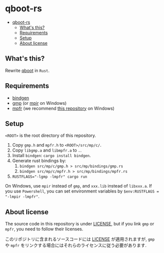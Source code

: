 # qboot-rs

- [qboot-rs](#qboot-rs)
  - [What's this?](#whats-this)
  - [Requirements](#requirements)
  - [Setup](#setup)
  - [About license](#about-license)

## What's this?

Rewrite [qboot](https://github.com/selpoG/qboot) in `Rust`.

## Requirements

- [bindgen](https://github.com/rust-lang/rust-bindgen)
- [gmp](https://gmplib.org/) (or [mpir](https://github.com/BrianGladman/mpir.git) on Windows)
- [mpfr](http://mpfr.org/) (we recommend [this repository](https://github.com/BrianGladman/mpfr.git) on Windows)

## Setup

`<ROOT>` is the root directory of this repository.

1. Copy `gmp.h` and `mpfr.h` to `<ROOT>/src/mp/c/`.
2. Copy `libgmp.a` and `libmpfr.a` to `.`.
3. Install `bindgen`: `cargo install bindgen`.
4. Generate rust bindings by:
   1. `bindgen src/mp/c/gmp.h > src/mp/bindings/gmp.rs`
   2. `bindgen src/mp/c/mpfr.h > src/mp/bindings/mpfr.rs`
5. `RUSTFLAGS="-lgmp -lmpfr" cargo run`

On Windows, use `mpir` instead of `gmp`, and `xxx.lib` instead of `libxxx.a`.
If you use `Powershell`, you can set environment variables by `$env:RUSTFLAGS = "-lmpir -lmpfr"`.

## About license

The source code in this repository is under [LICENSE](/LICENSE),
but if you link `gmp` or `mpfr`, you need to follow their licenses.

このリポジトリに含まれるソースコードには [LICENSE](/LICENSE) が適用されますが,
`gmp` や `mpfr` をリンクする場合にはそれらのライセンスに従う必要があります.
